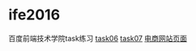 # ife2016
百度前端技术学院task练习
[task06](https://ygxqqx.github.io/ife2016/task06/)
[task07](https://ygxqqx.github.io/ife2016/task07/)
[电商网站页面](https://ygxqqx.github.io/ife2016/%E7%94%B5%E5%95%86%E7%BD%91%E7%AB%99%E9%A1%B5%E9%9D%A2/%E9%A6%96%E9%A1%B5.html)
